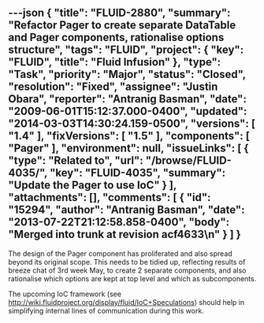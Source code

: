 ---json
{
  "title": "FLUID-2880",
  "summary": "Refactor Pager to create separate DataTable and Pager components, rationalise options structure",
  "tags": "FLUID",
  "project": {
    "key": "FLUID",
    "title": "Fluid Infusion"
  },
  "type": "Task",
  "priority": "Major",
  "status": "Closed",
  "resolution": "Fixed",
  "assignee": "Justin Obara",
  "reporter": "Antranig Basman",
  "date": "2009-06-01T15:12:37.000-0400",
  "updated": "2014-03-03T14:30:24.159-0500",
  "versions": [
    "1.4"
  ],
  "fixVersions": [
    "1.5"
  ],
  "components": [
    "Pager"
  ],
  "environment": null,
  "issueLinks": [
    {
      "type": "Related to",
      "url": "/browse/FLUID-4035/",
      "key": "FLUID-4035",
      "summary": "Update the Pager to use IoC"
    }
  ],
  "attachments": [],
  "comments": [
    {
      "id": "15294",
      "author": "Antranig Basman",
      "date": "2013-07-22T21:12:58.858-0400",
      "body": "Merged into trunk at revision acf4633\n"
    }
  ]
}
---
The design of the Pager component has proliferated and also spread beyond its original scope. This needs to be tidied up, reflecting results of breeze chat of 3rd week May, to create 2 separate components, and also rationalise which options are kept at top level and which as subcomponents.

The upcoming IoC framework (see <http://wiki.fluidproject.org/display/fluid/IoC+Speculations>) should help in simplifying internal lines of communication during this work.

        